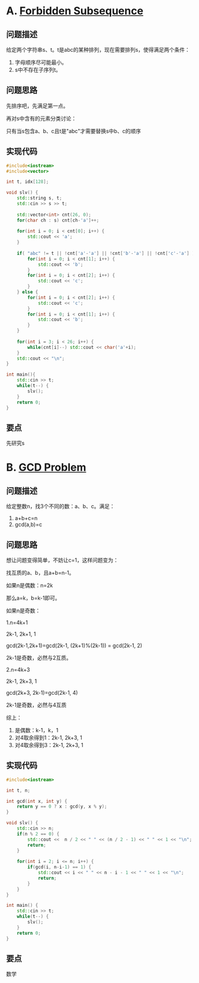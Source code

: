 # A. [Forbidden Subsequence](https://codeforces.com/problemset/problem/1617/A)

## 问题描述

给定两个字符串s、t。t是abc的某种排列，现在需要排列s，使得满足两个条件：

1. 字母顺序尽可能最小。
2. s中不存在子序列t。



## 问题思路

先排序吧，先满足第一点。



再对s中含有的元素分类讨论：

只有当s包含a、b、c且t是"abc"才需要替换s中b、c的顺序



## 实现代码

```c++
#include<iostream>
#include<vector>

int t, idx[128];

void slv() {
	std::string s, t;
	std::cin >> s >> t;
	
	std::vector<int> cnt(26, 0); 
	for(char ch : s) cnt[ch-'a']++;
	
	for(int i = 0; i < cnt[0]; i++) {
		std::cout << 'a';
	}	
	
	if( "abc" != t || !cnt['a'-'a'] || !cnt['b'-'a'] || !cnt['c'-'a'] ) {
		for(int i = 0; i < cnt[1]; i++) {
			std::cout << 'b';
		}
		for(int i = 0; i < cnt[2]; i++) {
			std::cout << 'c';
		}
	} else {
		for(int i = 0; i < cnt[2]; i++) {
			std::cout << 'c';
		}
		for(int i = 0; i < cnt[1]; i++) {
			std::cout << 'b';
		}
	}
		
	for(int i = 3; i < 26; i++) {
		while(cnt[i]--) std::cout << char('a'+i);
	}
	std::cout << "\n";
} 

int main(){
	std::cin >> t;
	while(t--) {
		slv();
	}
	return 0;
}
```





## 要点

先研究s



# B. [GCD Problem](https://codeforces.com/problemset/problem/1617/B)

## 问题描述

给定整数n，找3个不同的数：a、b、c。满足：

1. a+b+c=n
2. gcd(a,b)=c



## 问题思路

想让问题变得简单，不妨让c=1，这样问题变为：

找互质的a、b，且a+b=n-1。



如果n是偶数：n=2k

那么a=k，b=k-1即可。



如果n是奇数：

1.n=4k+1

2k-1, 2k+1, 1

gcd(2k-1,2k+1)=gcd(2k-1, (2k+1)%(2k-1)) = gcd(2k-1, 2)

2k-1是奇数，必然与2互质。



2.n=4k+3

2k-1, 2k+3, 1

gcd(2k+3, 2k-1)=gcd(2k-1, 4)

2k-1是奇数，必然与4互质



综上：

1. 是偶数：k-1，k，1
2. 对4取余得到1：2k-1, 2k+3, 1
3. 对4取余得到3：2k-1, 2k+3, 1

## 实现代码

```c++
#include<iostream>

int t, n;

int gcd(int x, int y) {
	return y == 0 ? x : gcd(y, x % y);
}

void slv() {
	std::cin >> n;
	if(n % 2 == 0) {
		std::cout <<  n / 2 << " " << (n / 2 - 1) << " " << 1 << "\n";
		return; 
	}
	
	for(int i = 2; i <= n; i++) {
		if(gcd(i, n-i-1) == 1) {
			std::cout << i << " " << n - i - 1 << " " << 1 << "\n";
			return;
		}
	}
}

int main() {
	std::cin >> t;
	while(t--) {
		slv();
	}
	return 0;
}
```





## 要点

数学